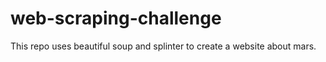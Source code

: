 # web-scraping-challenge
This repo uses beautiful soup and splinter to create a website about mars.
